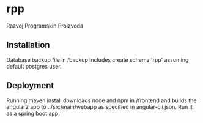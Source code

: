 # rpp

Razvoj Programskih Proizvoda

## Installation

Database backup file in /backup includes create schema 'rpp' assuming default postgres user. 

## Deployment

Running maven install downloads node and npm in /frontend and builds the angular2 app to ../src/main/webapp as specified in angular-cli.json. Run it as a spring boot app.
